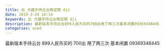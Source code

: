 ```yaml
---
title: 出 大疆手持云台稳定期 dji
date: 2019-3-24 16:14
keywords: 出 大疆手持云台稳定期 dji
description: 最新版本手持云台899人民币买的700出用了两三次基本闲置09369348445
categories: used
---
```

<td class="t_f" id="postmessage_3297923">

最新版本手持云台 899人民币买的 700出 用了两三次 基本闲置 09369348445 <br/>
</td>
